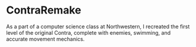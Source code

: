 # ContraRemake
As a part of a computer science class at Northwestern, I recreated the first level of the original Contra, complete with enemies, swimming, and accurate movement mechanics.

